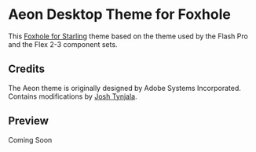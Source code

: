 # Aeon Desktop Theme for Foxhole

This [Foxhole for Starling](https://github.com/joshtynjala/foxhole-starling) theme based on the theme used by the Flash Pro and the Flex 2-3 component sets.

## Credits

The Aeon theme is originally designed by Adobe Systems Incorporated. Contains modifications by [Josh Tynjala](http://twitter.com/joshtynjala).

## Preview

Coming Soon